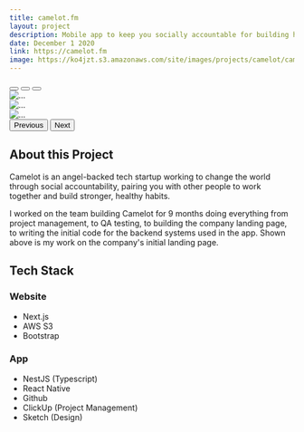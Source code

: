```yaml
---
title: camelot.fm
layout: project
description: Mobile app to keep you socially accountable for building healthy habits.
date: December 1 2020
link: https://camelot.fm
image: https://ko4jzt.s3.amazonaws.com/site/images/projects/camelot/camelot-1.png
---
```



<div id="carouselExampleDark" class="carousel carousel-dark slide" data-bs-ride="carousel" style='margin-bottom: 20px;'>
  <div class="carousel-indicators">
    <button type="button" data-bs-target="#carouselExampleDark" data-bs-slide-to="0" class="active" aria-current="true" aria-label="Slide 1"></button>
    <button type="button" data-bs-target="#carouselExampleDark" data-bs-slide-to="1" aria-label="Slide 2"></button>
    <button type="button" data-bs-target="#carouselExampleDark" data-bs-slide-to="2" aria-label="Slide 3"></button>
  </div>
  <div class="carousel-inner">
    <div class="carousel-item active" data-bs-interval="10000">
      <img src="https://ko4jzt.s3.amazonaws.com/site/images/projects/camelot/camelot-1.png" class="d-block w-100" alt="...">
    </div>
    <div class="carousel-item" data-bs-interval="2000">
      <img src="https://ko4jzt.s3.amazonaws.com/site/images/projects/camelot/camelot-2.png" class="d-block w-100" alt="...">
    </div>
    <div class="carousel-item">
      <img src="https://ko4jzt.s3.amazonaws.com/site/images/projects/camelot/camelot-3.png" class="d-block w-100" alt="...">
    </div>
  </div>
  <button class="carousel-control-prev" type="button" data-bs-target="#carouselExampleDark"  data-bs-slide="prev">
    <span class="carousel-control-prev-icon" aria-hidden="true"></span>
    <span class="visually-hidden">Previous</span>
  </button>
  <button class="carousel-control-next" type="button" data-bs-target="#carouselExampleDark"  data-bs-slide="next">
    <span class="carousel-control-next-icon" aria-hidden="true"></span>
    <span class="visually-hidden">Next</span>
  </button>
</div>

## About this Project

Camelot is an angel-backed tech startup working to change the world through social accountability, pairing you with other people to work together and build stronger, healthy habits.

I worked on the team building Camelot for 9 months doing everything from project management, to QA testing, to building the company landing page, to writing the initial code for the backend systems used in the app. Shown above is my work on the company's initial landing page.

## Tech Stack

### Website

* Next.js
* AWS S3
* Bootstrap

### App

* NestJS (Typescript)
* React Native
* Github
* ClickUp (Project Management)
* Sketch (Design)